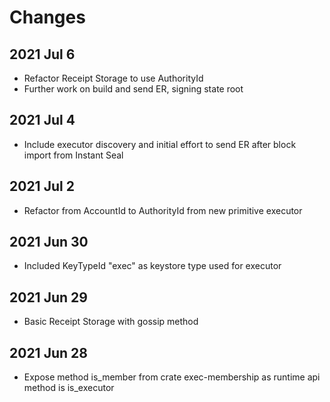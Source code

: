 # Changes

## 2021 Jul 6
* Refactor Receipt Storage to use AuthorityId
* Further work on build and send ER, signing state root

## 2021 Jul 4

* Include executor discovery and initial effort to send ER after block import from Instant Seal

## 2021 Jul 2

* Refactor from AccountId to AuthorityId from new primitive executor

## 2021 Jun 30

* Included KeyTypeId "exec" as keystore type used for executor

## 2021 Jun 29

* Basic Receipt Storage with gossip method

## 2021 Jun 28

* Expose method is_member from crate exec-membership as runtime api method is is_executor
